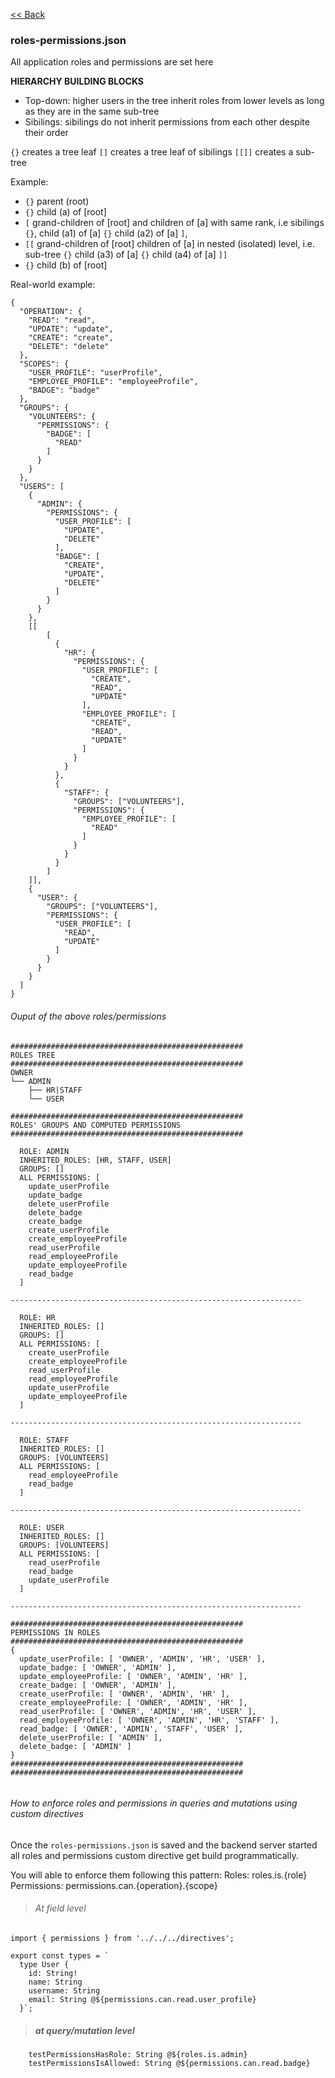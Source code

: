 [<< Back](../../README.md)

### roles-permissions.json
All application roles and permissions are set here

**HIERARCHY BUILDING BLOCKS**

- Top-down: higher users in the tree inherit roles from lower levels as long as they are in the same sub-tree
- Sibilings: sibilings do not inherit permissions from each other despite their order

`{}` creates a tree leaf
`[]` creates a tree leaf of sibilings
`[[]]` creates a sub-tree

Example:

  - `{}` parent (root)
  - `{}` child (a) of [root]
  - `[` grand-children of [root] and children of [a] with same rank, i.e sibilings
        `{}`, child (a1) of [a]
        `{}` child (a2) of [a]
      `]`,
  - `[[`   grand-children of [root] children of [a] in nested (isolated) level, i.e. sub-tree
      `{}` child (a3) of [a]
      `{}` child (a4) of [a]
    `]]`
  - `{}` child (b) of [root]

Real-world example:
```
{
  "OPERATION": {
    "READ": "read",
    "UPDATE": "update",
    "CREATE": "create",
    "DELETE": "delete"
  },
  "SCOPES": {
    "USER_PROFILE": "userProfile",
    "EMPLOYEE_PROFILE": "employeeProfile",
    "BADGE": "badge"
  },
  "GROUPS": {
    "VOLUNTEERS": {
      "PERMISSIONS": {
        "BADGE": [
          "READ"
        ]
      }
    }
  },
  "USERS": [
    {
      "ADMIN": {
        "PERMISSIONS": {
          "USER_PROFILE": [
            "UPDATE",
            "DELETE"
          ],
          "BADGE": [
            "CREATE",
            "UPDATE",
            "DELETE"
          ]
        }
      }
    },
    [[
        [
          {
            "HR": {              
              "PERMISSIONS": {
                "USER_PROFILE": [
                  "CREATE",
                  "READ",
                  "UPDATE"
                ],
                "EMPLOYEE_PROFILE": [
                  "CREATE",
                  "READ",
                  "UPDATE"
                ]
              }
            }
          },
          {
            "STAFF": {
              "GROUPS": ["VOLUNTEERS"],
              "PERMISSIONS": {                
                "EMPLOYEE_PROFILE": [
                  "READ"
                ]
              }
            }
          }
        ]
    ]],
    {
      "USER": {
        "GROUPS": ["VOLUNTEERS"],
        "PERMISSIONS": {
          "USER_PROFILE": [
            "READ",
            "UPDATE"
          ]
        }
      }
    }
  ]
}
```

###### Ouput of the above roles/permissions
```
####################################################
ROLES TREE
####################################################
OWNER
└── ADMIN
    ├── HR|STAFF
    └── USER

####################################################
ROLES' GROUPS AND COMPUTED PERMISSIONS
####################################################

  ROLE: ADMIN
  INHERITED_ROLES: [HR, STAFF, USER]
  GROUPS: []
  ALL PERMISSIONS: [
    update_userProfile
    update_badge
    delete_userProfile
    delete_badge
    create_badge
    create_userProfile
    create_employeeProfile
    read_userProfile
    read_employeeProfile
    update_employeeProfile
    read_badge
  ]

-----------------------------------------------------------------
  
  ROLE: HR
  INHERITED_ROLES: []
  GROUPS: []
  ALL PERMISSIONS: [
    create_userProfile
    create_employeeProfile
    read_userProfile
    read_employeeProfile
    update_userProfile
    update_employeeProfile
  ]

-----------------------------------------------------------------
  
  ROLE: STAFF
  INHERITED_ROLES: []
  GROUPS: [VOLUNTEERS]
  ALL PERMISSIONS: [
    read_employeeProfile
    read_badge
  ]

-----------------------------------------------------------------
  
  ROLE: USER
  INHERITED_ROLES: []
  GROUPS: [VOLUNTEERS]
  ALL PERMISSIONS: [
    read_userProfile
    read_badge
    update_userProfile
  ]

-----------------------------------------------------------------
  
####################################################
PERMISSIONS IN ROLES
####################################################
{
  update_userProfile: [ 'OWNER', 'ADMIN', 'HR', 'USER' ],
  update_badge: [ 'OWNER', 'ADMIN' ],
  update_employeeProfile: [ 'OWNER', 'ADMIN', 'HR' ],
  create_badge: [ 'OWNER', 'ADMIN' ],
  create_userProfile: [ 'OWNER', 'ADMIN', 'HR' ],
  create_employeeProfile: [ 'OWNER', 'ADMIN', 'HR' ],
  read_userProfile: [ 'OWNER', 'ADMIN', 'HR', 'USER' ],
  read_employeeProfile: [ 'OWNER', 'ADMIN', 'HR', 'STAFF' ],
  read_badge: [ 'OWNER', 'ADMIN', 'STAFF', 'USER' ],
  delete_userProfile: [ 'ADMIN' ],
  delete_badge: [ 'ADMIN' ]
}
####################################################
####################################################


```

###### How to enforce roles and permissions in queries and mutations using custom directives

Once the `roles-permissions.json` is saved and the backend server started all roles and permissions custom directive get build programmatically.

You will able to enforce them following this pattern:
Roles: roles.is.{role}
Permissions: permissions.can.{operation}.{scope}

> ###### At field level
```
import { permissions } from '../../../directives';

export const types = `
  type User {
    id: String!
    name: String
    username: String
    email: String @${permissions.can.read.user_profile}
  }`;
```

> ##### at query/mutation level
```
    testPermissionsHasRole: String @${roles.is.admin}
    testPermissionsIsAllowed: String @${permissions.can.read.badge}
```